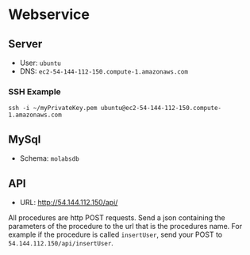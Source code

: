 # Webservice

## Server
* User: `ubuntu`
* DNS: `ec2-54-144-112-150.compute-1.amazonaws.com`

### SSH Example
`ssh -i ~/myPrivateKey.pem ubuntu@ec2-54-144-112-150.compute-1.amazonaws.com`

## MySql
* Schema: `molabsdb`


## API
* URL: http://54.144.112.150/api/

All procedures are http POST requests. Send a json containing the parameters of the procedure to the url that is the procedures name. For example if the procedure is called `insertUser`, send your POST to `54.144.112.150/api/insertUser`.
